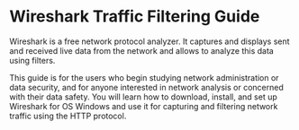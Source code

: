 # **Wireshark Traffic Filtering Guide**

Wireshark is a free network protocol analyzer. It captures and displays sent and received live data from the network and allows to analyze this data using filters.

This guide is for the users who begin studying network administration or data security, and for anyone interested in network analysis or concerned with their data safety. You will learn how to download, install, and set up Wireshark for OS Windows and use it for capturing and filtering network traffic using the HTTP protocol.